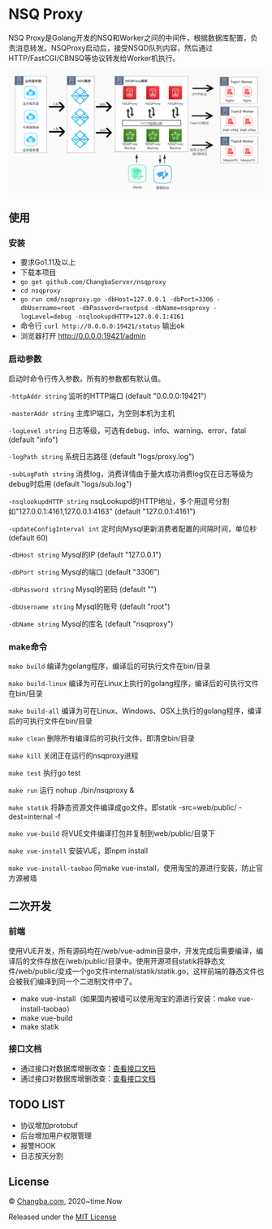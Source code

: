 # NSQ Proxy
NSQ Proxy是Golang开发的NSQ和Worker之间的中间件，根据数据库配置，负责消息转发。NSQProxy启动后，接受NSQD队列内容，然后通过HTTP/FastCGI/CBNSQ等协议转发给Worker机执行。

<img src="https://raw.githubusercontent.com/ChangbaServer/nsqproxy/main/assets/images/nsqproxy_flow_chart.jpg" alt="流程图">

## 使用

### 安装

* 要求Go1.11及以上
* 下载本项目
* `go get github.com/ChangbaServer/nsqproxy`
* `cd nsqproxy`
* `go run cmd/nsqproxy.go -dbHost=127.0.0.1 -dbPort=3306 -dbUsername=root -dbPassword=rootpsd -dbName=nsqproxy -logLevel=debug -nsqlookupdHTTP=127.0.0.1:4161`
* 命令行 `curl http://0.0.0.0:19421/status` 输出ok
* 浏览器打开 http://0.0.0.0:19421/admin

### 启动参数
启动时命令行传入参数。所有的参数都有默认值。

`-httpAddr string` 监听的HTTP端口 (default "0.0.0.0:19421")

`-masterAddr string` 主库IP端口，为空则本机为主机

`-logLevel string` 日志等级，可选有debug、info、warning、error、fatal (default "info")

`-logPath string` 系统日志路径 (default "logs/proxy.log")

`-subLogPath string` 消费log，消费详情由于量大成功消费log仅在日志等级为debug时启用 (default "logs/sub.log")

`-nsqlookupdHTTP string` nsqLookupd的HTTP地址，多个用逗号分割如"127.0.0.1:4161,127.0.0.1:4163" (default "127.0.0.1:4161")

`-updateConfigInterval int` 定时向Mysql更新消费者配置的间隔时间，单位秒 (default 60)

`-dbHost string` Mysql的IP (default "127.0.0.1")

`-dbPort string` Mysql的端口 (default "3306")

`-dbPassword string` Mysql的密码 (default "")

`-dbUsername string` Mysql的账号 (default "root")

`-dbName string` Mysql的库名 (default "nsqproxy")

### make命令

`make build` 编译为golang程序，编译后的可执行文件在bin/目录

`make build-linux` 编译为可在Linux上执行的golang程序，编译后的可执行文件在bin/目录

`make build-all` 编译为可在Linux、Windows、OSX上执行的golang程序，编译后的可执行文件在bin/目录

`make clean` 删除所有编译后的可执行文件，即清空bin/目录

`make kill` 关闭正在运行的nsqproxy进程

`make test` 执行go test

`make run` 运行 nohup ./bin/nsqproxy &

`make statik` 将静态资源文件编译成go文件。即statik -src=web/public/ -dest=internal -f

`make vue-build` 将VUE文件编译打包并复制到web/public/目录下

`make vue-install` 安装VUE，即npm install

`make vue-install-taobao` 同make vue-install，使用淘宝的源进行安装，防止官方源被墙

## 二次开发

### 前端
使用VUE开发，所有源码均在/web/vue-admin目录中，开发完成后需要编译，编译后的文件存放在/web/public/目录中。使用开源项目statik将静态文件/web/public/变成一个go文件internal/statik/statik.go，这样前端的静态文件也会被我们编译到同一个二进制文件中了。

* make vue-install（如果国内被墙可以使用淘宝的源进行安装：make vue-install-taobao）
* make vue-build
* make statik

### 接口文档
* 通过接口对数据库增删改查：[查看接口文档](document/api/index.md)
* 通过接口对数据库增删改查：[查看接口文档](document/protocol/index.md)

## TODO LIST

* 协议增加protobuf
* 后台增加用户权限管理
* 报警HOOK
* 日志按天分割

## License

© [Changba.com](https://changba.com), 2020~time.Now

Released under the [MIT License](https://github.com/ChangbaServer/nsqproxy/blob/main/LICENSE)